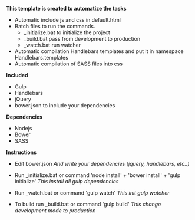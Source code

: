 **This template is created to automatize the tasks**
- Automatic include js and css in default.html
- Batch files to run the commands.
    - _initialize.bat to initialize the project
    - _build.bat pass from development to production
    - _watch.bat run watcher
- Automatic compilation Handlebars templates and put it in namespace Handlebars.templates
-  Automatic compilation of SASS files into css

**Included**
- Gulp
- Handlebars
- jQuery
- bower.json to include your dependencies

**Dependencies**
- Nodejs
- Bower
- SASS

**Instructions**
- Edit bower.json
    *And write your dependencies (jquery, handlebars, etc..)*

- Run _initialize.bat or command 'node install' + 'bower install' + 'gulp initialize'
    *This install all gulp dependencies*

- Run _watch.bat or command 'gulp watch'
    *This init gulp watcher*

- To build run _build.bat or command 'gulp build'
    *This change development mode to production*
